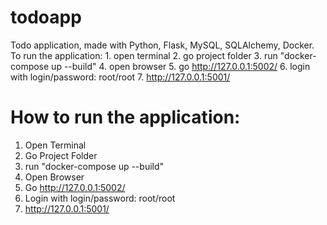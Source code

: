 # todoapp
Todo application, made with Python, Flask, MySQL, SQLAlchemy, Docker. To run the application: 1. open terminal 2. go project folder 3. run "docker-compose up --build" 4. open browser 5. go http://127.0.0.1:5002/ 6. login with login/password: root/root 7.  http://127.0.0.1:5001/

# How to run the application:
1. Open Terminal
2. Go Project Folder
3. run "docker-compose up --build"
4. Open Browser
5. Go http://127.0.0.1:5002/
6. Login with login/password: root/root 
7.  http://127.0.0.1:5001/
